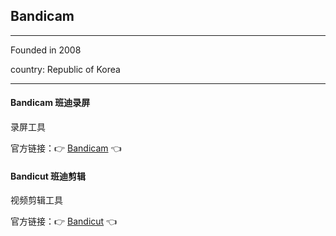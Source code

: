 ## Bandicam

---

Founded in 2008

country: Republic of Korea

---

#### Bandicam 班迪录屏

录屏工具

官方链接：👉 [Bandicam](
https://www.bandicam.com/free-screen-recorder/
) 👈

#### Bandicut 班迪剪辑

视频剪辑工具

官方链接：👉 [Bandicut](
https://www.bandicam.com/bandicut-video-cutter/download/
) 👈













